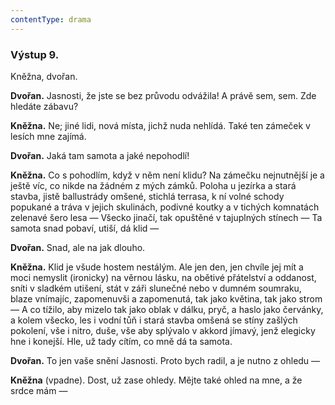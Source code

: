 ```yaml
---
contentType: drama
---
```


<section>

### Výstup 9.

Kněžna, dvořan.

**Dvořan.** Jasnosti, že jste se bez průvodu odvážila! A právě sem, sem. Zde hledáte zábavu?

**Kněžna.** Ne; jiné lidi, nová místa, jichž nuda nehlídá. Také ten zámeček v lesích mne zajímá.

**Dvořan.** Jaká tam samota a jaké nepohodlí!

**Kněžna.** Co s pohodlím, když v něm není klidu? Na zámečku nejnutnější je a ještě víc, co nikde na žádném z mých zámků. Poloha u jezírka a stará stavba, jistě ballustrády omšené, stichlá terrasa, k ní volné schody popukané a tráva v jejich skulinách, podivné koutky a v tichých komnatách zelenavé šero lesa — Všecko jinačí, tak opuštěné v tajuplných stínech — Ta samota snad pobaví, utiší, dá klid —

**Dvořan.** Snad, ale na jak dlouho.

**Kněžna.** Klid je všude hostem nestálým. Ale jen den, jen chvíle jej mít a moci nemyslit (ironicky) na věrnou lásku, na obětivé přátelství a oddanost, sníti v sladkém utišení, stát v záři slunečné nebo v dumném soumraku, blaze vnímajíc, zapomenuvši a zapomenutá, tak jako květina, tak jako strom — A co tížilo, aby mizelo tak jako oblak v dálku, pryč, a haslo jako červánky, a kolem všecko, les i vodní tůň i stará stavba omšená se stíny zašlých pokolení, vše i nitro, duše, vše aby splývalo v akkord jímavý, jenž elegicky hne i konejší. Hle, už tady cítím, co mně dá ta samota.

**Dvořan.** To jen vaše snění Jasnosti. Proto bych radil, a je nutno z ohledu —

**Kněžna** (vpadne). Dost, už zase ohledy. Mějte také ohled na mne, a že srdce mám —

</section>
